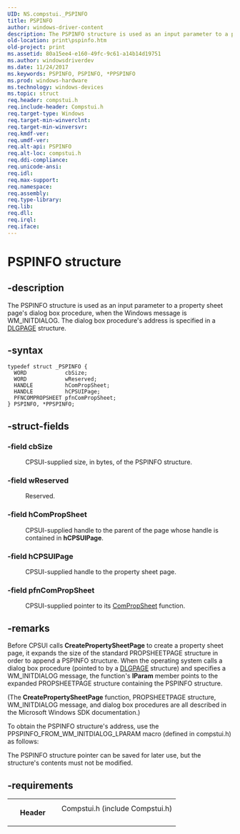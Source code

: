 ```yaml
---
UID: NS.compstui._PSPINFO
title: PSPINFO
author: windows-driver-content
description: The PSPINFO structure is used as an input parameter to a property sheet page's dialog box procedure, when the Windows message is WM_INITDIALOG. The dialog box procedure's address is specified in a DLGPAGE structure.
old-location: print\pspinfo.htm
old-project: print
ms.assetid: 80a15ee4-e160-49fc-9c61-a14b14d19751
ms.author: windowsdriverdev
ms.date: 11/24/2017
ms.keywords: PSPINFO, PSPINFO, *PPSPINFO
ms.prod: windows-hardware
ms.technology: windows-devices
ms.topic: struct
req.header: compstui.h
req.include-header: Compstui.h
req.target-type: Windows
req.target-min-winverclnt: 
req.target-min-winversvr: 
req.kmdf-ver: 
req.umdf-ver: 
req.alt-api: PSPINFO
req.alt-loc: compstui.h
req.ddi-compliance: 
req.unicode-ansi: 
req.idl: 
req.max-support: 
req.namespace: 
req.assembly: 
req.type-library: 
req.lib: 
req.dll: 
req.irql: 
req.iface: 
---
```


# PSPINFO structure



## -description
<p>The PSPINFO structure is used as an input parameter to a property sheet page's dialog box procedure, when the Windows message is WM_INITDIALOG. The dialog box procedure's address is specified in a <a href="https://msdn.microsoft.com/library/windows/hardware/ff547607">DLGPAGE</a> structure.</p>


## -syntax

````
typedef struct _PSPINFO {
  WORD            cbSize;
  WORD            wReserved;
  HANDLE          hComPropSheet;
  HANDLE          hCPSUIPage;
  PFNCOMPROPSHEET pfnComPropSheet;
} PSPINFO, *PPSPINFO;
````


## -struct-fields
<dl>

### -field <b>cbSize</b>

<dd>
<p>CPSUI-supplied size, in bytes, of the PSPINFO structure.</p>
</dd>

### -field <b>wReserved</b>

<dd>
<p>Reserved.</p>
</dd>

### -field <b>hComPropSheet</b>

<dd>
<p>CPSUI-supplied handle to the parent of the page whose handle is contained in <b>hCPSUIPage</b>.</p>
</dd>

### -field <b>hCPSUIPage</b>

<dd>
<p>CPSUI-supplied handle to the property sheet page.</p>
</dd>

### -field <b>pfnComPropSheet</b>

<dd>
<p>CPSUI-supplied pointer to its <a href="https://msdn.microsoft.com/library/windows/hardware/ff546207">ComPropSheet</a> function.</p>
</dd>
</dl>

## -remarks
<p>Before CPSUI calls <b>CreatePropertySheetPage</b> to create a property sheet page, it expands the size of the standard PROPSHEETPAGE structure in order to append a PSPINFO structure. When the operating system calls a dialog box procedure (pointed to by a <a href="https://msdn.microsoft.com/library/windows/hardware/ff547607">DLGPAGE</a> structure) and specifies a WM_INITDIALOG message, the function's <b>lParam</b> member points to the expanded PROPSHEETPAGE structure containing the PSPINFO structure.</p>

<p>(The <b>CreatePropertySheetPage</b> function, PROPSHEETPAGE structure, WM_INITDIALOG message, and dialog box procedures are all described in the Microsoft Windows SDK documentation.)</p>

<p>To obtain the PSPINFO structure's address, use the PPSPINFO_FROM_WM_INITDIALOG_LPARAM macro (defined in compstui.h) as follows:</p>

<p>The PSPINFO structure pointer can be saved for later use, but the structure's contents must not be modified.</p>

## -requirements
<table>
<tr>
<th width="30%">
<p>Header</p>
</th>
<td width="70%">
<dl>
<dt>Compstui.h (include Compstui.h)</dt>
</dl>
</td>
</tr>
</table>